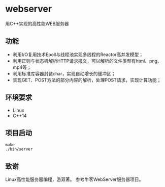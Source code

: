 # webserver

用C++实现的高性能WEB服务器

## 功能

- 利用I/O复用技术Epoll与线程池实现多线程的Reactor高并发模型；
- 利用正则与状态机解析HTTP请求报文，可以解析的文件类型有html、png、mp4等；
- 利用标准库容器封装char，实现自动增长的缓冲区；
- 实现GET、POST方法的部分内容的解析，处理POST请求，实现计算功能；

## 环境要求

- Linux
- C++14

## 项目启动

```
make
./bin/server
```

## 致谢

Linux高性能服务器编程，游双著。 参考牛客WebServer服务器项目。